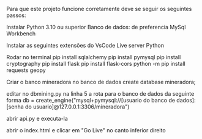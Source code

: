 Para que este projeto funcione corretamente deve se seguir os seguintes passos:

Instalar
Python 3.10 ou superior
Banco de dados: de preferencia MySql Workbench

Instalar as seguintes extensões do VsCode
Live server
Python

Rodar no terminal
pip install sqlalchemy
pip install pymysql
pip install cryptography
pip install flask
pip install flask-cors
python -m pip install requests geopy

Criar o banco mineradora no banco de dados
create database mineradora;

editar no dbmining.py na linha 5 a rota para o banco de dados da seguinte forma
db = create_engine("mysql+pymysql://[usuario do banco de dados]:[senha do usuario]@127.0.0.1:3306/mineradora")

abrir api.py e executa-la

abrir o index.html e clicar em "Go Live" no canto inferior direito
